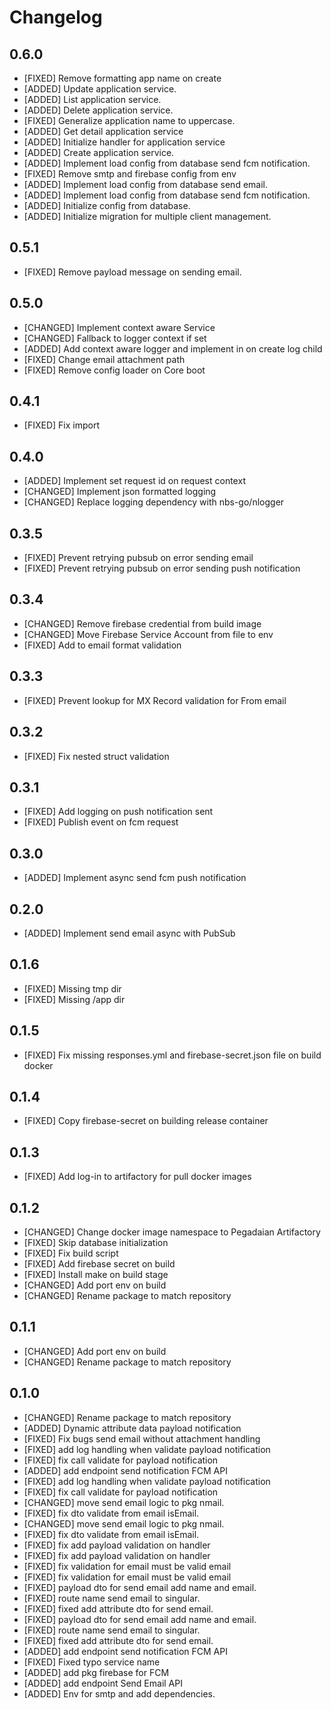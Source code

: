 # Changelog

## 0.6.0

- [FIXED] Remove formatting app name on create
- [ADDED] Update application service.
- [ADDED] List application service.
- [ADDED] Delete application service.
- [FIXED] Generalize application name to uppercase.
- [ADDED] Get detail application service
- [ADDED] Initialize handler for application service
- [ADDED] Create application service.
- [ADDED] Implement load config from database send fcm notification.
- [FIXED] Remove smtp and firebase config from env
- [ADDED] Implement load config from database send email.
- [ADDED] Implement load config from database send fcm notification.
- [ADDED] Initialize config from database.
- [ADDED] Initialize migration for multiple client management.

## 0.5.1

- [FIXED] Remove payload message on sending email.

## 0.5.0

- [CHANGED] Implement context aware Service
- [CHANGED] Fallback to logger context if set
- [ADDED] Add context aware logger and implement in on create log child
- [FIXED] Change email attachment path
- [FIXED] Remove config loader on Core boot

## 0.4.1

- [FIXED] Fix import

## 0.4.0

- [ADDED] Implement set request id on request context
- [CHANGED] Implement json formatted logging
- [CHANGED] Replace logging dependency with nbs-go/nlogger

## 0.3.5

- [FIXED] Prevent retrying pubsub on error sending email
- [FIXED] Prevent retrying pubsub on error sending push notification

## 0.3.4

- [CHANGED] Remove firebase credential from build image
- [CHANGED] Move Firebase Service Account from file to env
- [FIXED] Add to email format validation

## 0.3.3

- [FIXED] Prevent lookup for MX Record validation for From email

## 0.3.2

- [FIXED] Fix nested struct validation

## 0.3.1

- [FIXED] Add logging on push notification sent
- [FIXED] Publish event on fcm request

## 0.3.0

- [ADDED] Implement async send fcm push notification

## 0.2.0

- [ADDED] Implement send email async with PubSub

## 0.1.6

- [FIXED] Missing tmp dir
- [FIXED] Missing /app dir

## 0.1.5

- [FIXED] Fix missing responses.yml and firebase-secret.json file on build docker

## 0.1.4

- [FIXED] Copy firebase-secret on building release container

## 0.1.3

- [FIXED] Add log-in to artifactory for pull docker images

## 0.1.2

- [CHANGED] Change docker image namespace to Pegadaian Artifactory
- [FIXED] Skip database initialization
- [FIXED] Fix build script
- [FIXED] Add firebase secret on build
- [FIXED] Install make on build stage
- [CHANGED] Add port env on build
- [CHANGED] Rename package to match repository

## 0.1.1

- [CHANGED] Add port env on build
- [CHANGED] Rename package to match repository

## 0.1.0

- [CHANGED] Rename package to match repository
- [ADDED] Dynamic attribute data payload notification
- [FIXED] Fix bugs send email without attachment handling
- [FIXED] add log handling when validate payload notification
- [FIXED] fix call validate for payload notification
- [ADDED] add endpoint send notification FCM API
- [FIXED] add log handling when validate payload notification
- [FIXED] fix call validate for payload notification
- [CHANGED] move send email logic to pkg nmail.
- [FIXED] fix dto validate from email isEmail.
- [CHANGED] move send email logic to pkg nmail.
- [FIXED] fix dto validate from email isEmail.
- [FIXED] fix add payload validation on handler
- [FIXED] fix add payload validation on handler
- [FIXED] fix validation for email must be valid email
- [FIXED] fix validation for email must be valid email
- [FIXED] payload dto for send email add name and email.
- [FIXED] route name send email to singular.
- [FIXED] fixed add attribute dto for send email.
- [FIXED] payload dto for send email add name and email.
- [FIXED] route name send email to singular.
- [FIXED] fixed add attribute dto for send email.
- [ADDED] add endpoint send notification FCM API
- [FIXED] Fixed typo service name
- [ADDED] add pkg firebase for FCM
- [ADDED] add endpoint Send Email API
- [ADDED] Env for smtp and add dependencies.